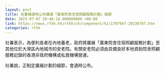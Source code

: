 ```yaml
---
layout: post
title: 社署稱適時公布擴展「廣東院舍住宿照顧服務計劃」細節
date: 2023-07-07 20:46:14.000000000 +08:00
link: https://news.rthk.hk/rthk/ch/component/k2/1707947-20230707.htm
categories: rthk
---
```


社署表示，為便利長者在內地養老，政府將擴展「廣東院舍住宿照顧服務計劃」至其他位於大灣區內地城市的安老院。有關安老院必須由具備良好本地資助院舍照顧服務記錄的香港非政府機構或私營機構營運。

社署說，正制定擴展計劃的細節，會適時公布。
